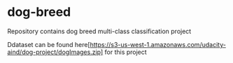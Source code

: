# dog-breed
Repository contains dog breed multi-class classification project

Ddataset can be found here[https://s3-us-west-1.amazonaws.com/udacity-aind/dog-project/dogImages.zip] for this project
